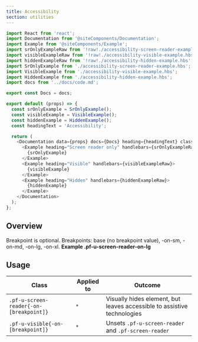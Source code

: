 ```yaml
---
title: Accessibility
section: utilities
---
```

```js
import React from 'react';
import Documentation from '@siteComponents/Documentation';
import Example from '@siteComponents/Example';
import srOnlyExampleRaw from '!raw!./accessibility-screen-reader-example.hbs';
import visibleExampleRaw from '!raw!./accessibility-visible-example.hbs';
import hiddenExampleRaw from '!raw!./accessibility-hidden-example.hbs';
import SrOnlyExample from './accessibility-screen-reader-example.hbs';
import VisibleExample from './accessibility-visible-example.hbs';
import HiddenExample from './accessibility-hidden-example.hbs';
import docs from '../docs/code.md';

export const Docs = docs;

export default (props) => {
  const srOnlyExample = SrOnlyExample();
  const visibleExample = VisibleExample();
  const hiddenExample = HiddenExample();
  const headingText = 'Accessibility';

  return (
    <Documentation data={props} docs={Docs} heading={headingText} className="is-utility-page">
      <Example heading="Screen reader only" handlebars={srOnlyExampleRaw}>
        {srOnlyExample}
      </Example>
      <Example heading="Visible" handlebars={visibleExampleRaw}>
        {visibleExample}
      </Example>
      <Example heading="Hidden" handlebars={hiddenExampleRaw}>
        {hiddenExample}
      </Example>
    </Documentation>
  );
};
```

## Overview

Breakpoint is optional. Breakpoints: base (no breakpoint value), -on-sm, -on-md, -on-lg, -on-xl. **Example .pf-u-screen-reader-on-lg**

## Usage

| Class | Applied to | Outcome |
| -- | -- | -- |
| `.pf-u-screen-reader{-on-[breakpoint]}` | `*` |  Visually hides element, but leaves accessible to assistive technologies |
| `.pf-u-visible{-on-[breakpoint]}` | `*` |  Unsets `.pf-u-screen-reader` and `.pf-screen-reader` |
